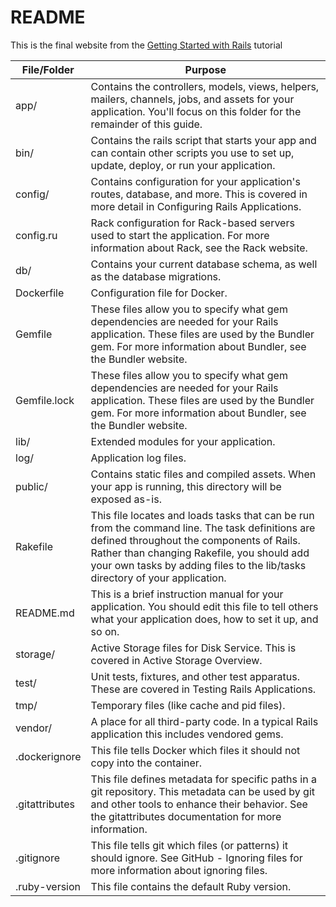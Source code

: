 # README

This is the final website from the [Getting Started with Rails](https://guides.rubyonrails.org/getting_started.html) tutorial

| File/Folder        | Purpose                                                                                                 |
|--------------------|---------------------------------------------------------------------------------------------------------|
| app/               | Contains the controllers, models, views, helpers, mailers, channels, jobs, and assets for your application. You'll focus on this folder for the remainder of this guide. |
| bin/               | Contains the rails script that starts your app and can contain other scripts you use to set up, update, deploy, or run your application.        |
| config/            | Contains configuration for your application's routes, database, and more. This is covered in more detail in Configuring Rails Applications.    |
| config.ru          | Rack configuration for Rack-based servers used to start the application. For more information about Rack, see the Rack website.                 |
| db/                | Contains your current database schema, as well as the database migrations.                                                                     |
| Dockerfile         | Configuration file for Docker.                                                                                                                |
| Gemfile            | These files allow you to specify what gem dependencies are needed for your Rails application. These files are used by the Bundler gem. For more information about Bundler, see the Bundler website. |
| Gemfile.lock       | These files allow you to specify what gem dependencies are needed for your Rails application. These files are used by the Bundler gem. For more information about Bundler, see the Bundler website. |
| lib/               | Extended modules for your application.                                                                                                        |
| log/               | Application log files.                                                                                                                        |
| public/            | Contains static files and compiled assets. When your app is running, this directory will be exposed as-is.                                     |
| Rakefile           | This file locates and loads tasks that can be run from the command line. The task definitions are defined throughout the components of Rails. Rather than changing Rakefile, you should add your own tasks by adding files to the lib/tasks directory of your application. |
| README.md          | This is a brief instruction manual for your application. You should edit this file to tell others what your application does, how to set it up, and so on. |
| storage/           | Active Storage files for Disk Service. This is covered in Active Storage Overview.                                                             |
| test/              | Unit tests, fixtures, and other test apparatus. These are covered in Testing Rails Applications.                                               |
| tmp/               | Temporary files (like cache and pid files).                                                                                                   |
| vendor/            | A place for all third-party code. In a typical Rails application this includes vendored gems.                                                  |
| .dockerignore      | This file tells Docker which files it should not copy into the container.                                                                      |
| .gitattributes     | This file defines metadata for specific paths in a git repository. This metadata can be used by git and other tools to enhance their behavior. See the gitattributes documentation for more information. |
| .gitignore         | This file tells git which files (or patterns) it should ignore. See GitHub - Ignoring files for more information about ignoring files.          |
| .ruby-version      | This file contains the default Ruby version.                                                                                                   |





